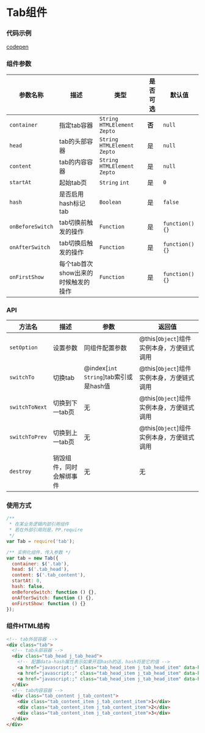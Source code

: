 # Tab组件

### 代码示例
[codepen](codepen://luckyadam/GJreOV)

### 组件参数

| 参数名称 | 描述 | 类型 | 是否可选 | 默认值 |
| -- | -- | -- | -- | -- |
| ``container`` | 指定tab容器 | ``String`` ``HTMLElement`` ``Zepto`` | **否** | ``null`` |
| ``head`` | tab的头部容器 | ``String`` ``HTMLElement`` ``Zepto`` | 是 | ``null`` |
| ``content`` | tab的内容容器 | ``String`` ``HTMLElement`` ``Zepto`` | 是 | ``null`` |
| ``startAt`` | 起始tab页 | ``String`` ``int`` | 是 | ``0`` |
| ``hash`` | 是否启用hash标记tab | ``Boolean`` | 是 | ``false`` |
| ``onBeforeSwitch`` | tab切换前触发的操作 | ``Function`` | 是 | ``function(){}`` |
| ``onAfterSwitch`` | tab切换后触发的操作 | ``Function`` | 是 | ``function(){}`` |
| ``onFirstShow`` | 每个tab首次show出来的时候触发的操作 | ``Function`` | 是 | ``function(){}`` |

### API

| 方法名 | 描述 | 参数 | 返回值 |
| -- | -- | -- | -- |
| ``setOption`` | 设置参数 | 同组件配置参数 | @this[``Object``]组件实例本身，方便链式调用 |
| ``switchTo`` | 切换tab | @index[``int`` ``String``]tab索引或是hash值 | @this[``Object``]组件实例本身，方便链式调用 |
| ``switchToNext`` | 切换到下一tab页 | 无 | @this[``Object``]组件实例本身，方便链式调用 |
| ``switchToPrev`` | 切换到上一tab页 | 无 | @this[``Object``]组件实例本身，方便链式调用 |
| ``destroy`` | 销毁组件，同时会解绑事件 | 无 | 无 |


### 使用方式

```javascript
/** 
 * 在某业务逻辑内部引用组件
 * 若在外部引用则是，PP.require
 */
var Tab = require('tab');

/** 实例化组件，传入参数 */
var tab = new Tab({
  container: $('.tab'),
  head: $('.tab_head'),
  content: $('.tab_content'),
  startAt: 0,
  hash: false,
  onBeforeSwitch: function () {},
  onAfterSwitch: function () {},
  onFirstShow: function () {}
});

```

### 组件HTML结构

```html
<!-- tab外层容器 -->
<div class="tab">
  <!-- tab头部容器 -->
  <div class="tab_head j_tab_head">
    <!-- 配置data-hash属性表示如果开启hash的话，hash将是它的值 -->
    <a href="javascript:;" class="tab_head_item j_tab_head_item" data-hash='aa'>tab1</a>
    <a href="javascript:;" class="tab_head_item j_tab_head_item" data-hash='bb'>tab2</a>
    <a href="javascript:;" class="tab_head_item j_tab_head_item" data-hash='ff'>tab3</a>
  </div>
  <!-- tab内容容器 -->
  <div class="tab_content j_tab_content">
    <div class="tab_content_item j_tab_content_item">1</div>
    <div class="tab_content_item j_tab_content_item">2</div>
    <div class="tab_content_item j_tab_content_item">3</div>
  </div>
</div>
```